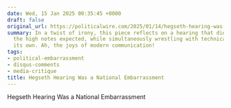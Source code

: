 ```yaml
---
date: Wed, 15 Jan 2025 00:35:45 +0000
draft: false
original_url: https://politicalwire.com/2025/01/14/hegseth-hearing-was-a-national-embarrassment/
summary: In a twist of irony, this piece reflects on a hearing that didn't quite hit
  the high notes expected, while simultaneously wrestling with technical issues of
  its own. Ah, the joys of modern communication!
tags:
- political-embarrassment
- disqus-comments
- media-critique
title: Hegseth Hearing Was a National Embarrassment
---
```


Hegseth Hearing Was a National Embarrassment